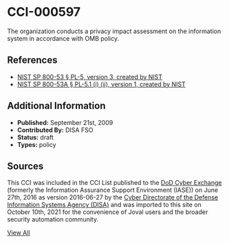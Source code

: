# CCI-000597

The organization conducts a privacy impact assessment on the information system in accordance with OMB policy.

## References ##

* [NIST SP 800-53 § PL-5, version 3, created by NIST](http://csrc.nist.gov/publications/PubsSPs.html)
* [NIST SP 800-53A § PL-5.1 (i) (ii), version 1, created by NIST](http://csrc.nist.gov/publications/PubsSPs.html)


## Additional Information ##

* **Published:** September 21st, 2009
* **Contributed By:** DISA FSO
* **Status:** draft
* **Types:** policy

## Sources ##

This CCI was included in the CCI List published to the [DoD Cyber Exchange](https://public.cyber.mil/stigs/cci/)
(formerly the Information Assurance Support Environment (IASE)) on June 27th, 2016 as version
2016-06-27 by the [Cyber Directorate of the Defense Information Systems Agency (DISA)](https://public.cyber.mil/about-cyber/)
and was imported to this site on October 10th, 2021 for the convenience of Joval users and the broader
security automation community.

[View All](../README.md)
